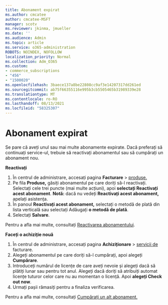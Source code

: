 ```yaml
---
title: Abonament expirat
ms.author: cmcatee
author: cmcatee-MSFT
manager: scotv
ms.reviewer: jkinma, jmueller
ms.date: ''
ms.audience: Admin
ms.topic: article
ms.service: o365-administration
ROBOTS: NOINDEX, NOFOLLOW
localization_priority: Normal
ms.collection: Adm_O365
ms.custom:
- commerce_subscriptions
- "456"
- "1500020"
ms.openlocfilehash: 3baece137a8be22808cc9af3e14207317dd261ed
ms.sourcegitcommit: ab75f66355116e995b3cb5505465b31989339e28
ms.translationtype: MT
ms.contentlocale: ro-RO
ms.lasthandoff: 08/13/2021
ms.locfileid: "58325307"
---
```

# <a name="expired-subscription"></a>Abonament expirat

Se pare că aveți unul sau mai multe abonamente expirate. Dacă preferați să continuați service-ul, trebuie să reactivați abonamentul sau să cumpărați un abonament nou.
  
**Reactivați**
  
1. În centrul de administrare, accesați pagina **Facturare** \> [produse.](https://go.microsoft.com/fwlink/p/?linkid=842054)
2. Pe fila **Produse,** găsiți abonamentul pe care doriți să-l reactivați. Selectați cele trei puncte (mai multe acțiuni), apoi **selectați Reactivați acest abonament**.
    **Notă:** dacă nu vedeți **Reactivați acest abonament,** apelați asistența.
3. În panoul **Reactivați acest abonament,** selectați o metodă de plată din lista verticală sau selectați Adăugați **o metodă de plată**.
4. Selectați **Salvare**.

Pentru a afla mai multe, consultați [Reactivarea abonamentului](https://docs.microsoft.com/microsoft-365/commerce/subscriptions/reactivate-your-subscription).

**Faceți o achiziție nouă**
  
1. În centrul de administrare, accesați pagina **Achiziționare** \> [servicii de](https://go.microsoft.com/fwlink/p/?linkid=868433) facturare.
2. Alegeți abonamentul pe care doriți să-l cumpărați, apoi alegeți **Cumpărare**.
3. Introduceți numărul de licențe de care aveți nevoie și alegeți dacă să plătiți lunar sau pentru tot anul. Alegeți dacă doriți să atribuiți automat licențe tuturor celor care nu au momentan o licență. Apoi **alegeți Check out now**.
4. Urmați pașii rămasiți pentru a finaliza verificarea.

Pentru a afla mai multe, consultați [Cumpărați un alt abonament.](https://docs.microsoft.com/microsoft-365/commerce/buy-another-subscription)